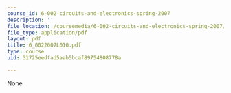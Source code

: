 ```yaml
---
course_id: 6-002-circuits-and-electronics-spring-2007
description: ''
file_location: /coursemedia/6-002-circuits-and-electronics-spring-2007/31725eedfad5aab5bcaf89754808778a_6_0022007L010.pdf
file_type: application/pdf
layout: pdf
title: 6_0022007L010.pdf
type: course
uid: 31725eedfad5aab5bcaf89754808778a

---
```

None